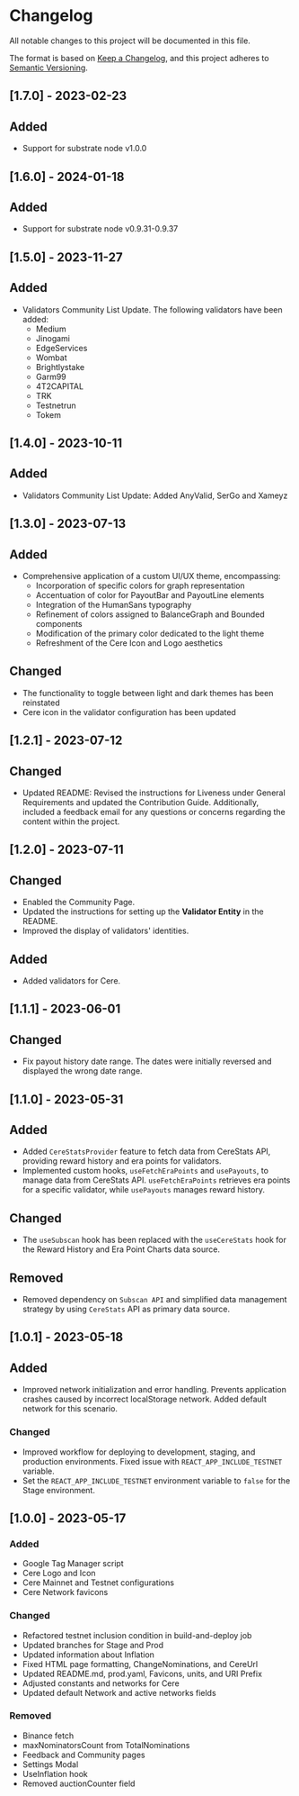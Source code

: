 # Changelog

All notable changes to this project will be documented in this file.

The format is based on [Keep a Changelog](https://keepachangelog.com/en/1.0.0/),
and this project adheres to [Semantic Versioning](https://semver.org/spec/v2.0.0.html).

## [1.7.0] - 2023-02-23

## Added

- Support for substrate node v1.0.0

## [1.6.0] - 2024-01-18

## Added

- Support for substrate node v0.9.31-0.9.37

## [1.5.0] - 2023-11-27

## Added

- Validators Community List Update. The following validators have been added: 
  - Medium
  - Jinogami
  - EdgeServices
  - Wombat 
  - Brightlystake 
  - Garm99
  - 4T2CAPITAL
  - TRK
  - Testnetrun
  - Tokem


## [1.4.0] - 2023-10-11

## Added

- Validators Community List Update: Added AnyValid, SerGo and Xameyz

## [1.3.0] - 2023-07-13

## Added

- Comprehensive application of a custom UI/UX theme, encompassing:
    - Incorporation of specific colors for graph representation
    - Accentuation of color for PayoutBar and PayoutLine elements
    - Integration of the HumanSans typography
    - Refinement of colors assigned to BalanceGraph and Bounded components
    - Modification of the primary color dedicated to the light theme
    - Refreshment of the Cere Icon and Logo aesthetics

## Changed

- The functionality to toggle between light and dark themes has been reinstated
- Cere icon in the validator configuration has been updated

## [1.2.1] - 2023-07-12

## Changed

- Updated README: Revised the instructions for Liveness under General Requirements and updated the Contribution Guide.
  Additionally, included a feedback email for any questions or concerns regarding the content within the project.

## [1.2.0] - 2023-07-11

## Changed

- Enabled the Community Page.
- Updated the instructions for setting up the **Validator Entity** in the README.
- Improved the display of validators' identities.

## Added

- Added validators for Cere.

## [1.1.1] - 2023-06-01

## Changed

- Fix payout history date range. The dates were initially reversed and displayed the wrong date range.

## [1.1.0] - 2023-05-31

## Added

- Added `CereStatsProvider` feature to fetch data from CereStats API, providing reward history and era points for
  validators.
- Implemented custom hooks, `useFetchEraPoints` and `usePayouts`, to manage data from CereStats API. `useFetchEraPoints`
  retrieves era points for a specific validator, while `usePayouts` manages reward history.

## Changed

- The `useSubscan` hook has been replaced with the `useCereStats` hook for the Reward History and Era Point Charts data
  source.

## Removed

- Removed dependency on `Subscan API` and simplified data management strategy by using `CereStats` API as primary data
  source.

## [1.0.1] - 2023-05-18

## Added

- Improved network initialization and error handling. Prevents application crashes caused by incorrect localStorage
  network. Added default network for this scenario.

### Changed

- Improved workflow for deploying to development, staging, and production environments. Fixed issue
  with `REACT_APP_INCLUDE_TESTNET` variable.
- Set the `REACT_APP_INCLUDE_TESTNET` environment variable to `false` for the Stage environment.

## [1.0.0] - 2023-05-17

### Added

- Google Tag Manager script
- Cere Logo and Icon
- Cere Mainnet and Testnet configurations
- Cere Network favicons

### Changed

- Refactored testnet inclusion condition in build-and-deploy job
- Updated branches for Stage and Prod
- Updated information about Inflation
- Fixed HTML page formatting, ChangeNominations, and CereUrl
- Updated README.md, prod.yaml, Favicons, units, and URI Prefix
- Adjusted constants and networks for Cere
- Updated default Network and active networks fields

### Removed

- Binance fetch
- maxNominatorsCount from TotalNominations
- Feedback and Community pages
- Settings Modal
- UseInflation hook
- Removed auctionCounter field
